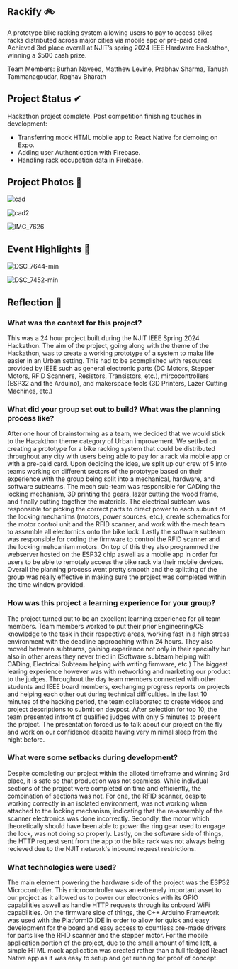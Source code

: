 ## Rackify 🚲

A prototype bike racking system allowing users to pay to access bikes racks distributed across major cities via mobile app or pre-paid card. 
Achieved 3rd place overall at NJIT’s spring 2024 IEEE Hardware Hackathon, winning a $500 cash prize.

Team Members: Burhan Naveed, Matthew Levine, Prabhav Sharma, Tanush Tammanagoudar, Raghav Bharath

## Project Status ✔
Hackathon project complete. Post competition finishing touches in development:

- Transferring mock HTML mobile app to React Native for demoing on Expo.
- Adding user Authentication with Firebase.
- Handling rack occupation data in Firebase.

## Project Photos 📸

![cad](https://github.com/BurhanNaveed0/Rackify/assets/81490717/ec92e03d-b6af-4a6b-8e18-d42a7be41182)

![cad2](https://github.com/BurhanNaveed0/Rackify/assets/81490717/c0512520-198d-45a0-8594-70b5868ea8bf)

![IMG_7626](https://github.com/BurhanNaveed0/Rackify/assets/81490717/81264308-35d3-4b13-9a9d-3d455c6e9af8)

## Event Highlights 📸

![DSC_7644-min](https://github.com/BurhanNaveed0/Rackify/assets/81490717/def80458-15e6-4a25-8e8e-b95c818062e5)

![DSC_7452-min](https://github.com/BurhanNaveed0/Rackify/assets/81490717/7fe86e3b-9379-43f5-bee7-2b496c41b2ac)

## Reflection 📝


### What was the context for this project?
This was a 24 hour project built during the NJIT IEEE Spring 2024 Hackathon. The aim of the project, going along with the theme of the Hackathon, was to create a working prototype of a system to make life easier in an Urban setting. This had to be acomplished with resources provided by IEEE such as general electronic parts (DC Motors, Stepper Motors, RFID Scanners, Resistors, Transistors, etc.), mircocontrollers (ESP32 and the Arduino), and makerspace tools (3D Printers, Lazer Cutting Machines, etc.)

### What did your group set out to build? What was the planning process like?
After one hour of brainstorming as a team, we decided that we would stick to the Hacakthon theme category of Urban improvement. We settled on creating a prototype for a bike racking system that could be distributed throughout any city with users being able to pay for a rack via mobile app or with a pre-paid card. Upon deciding the idea, we split up our crew of 5 into teams working on different sectors of the prototype based on their experience with the group being split into a mechanical, hardware, and software subteams. The mech sub-team was responsible for CADing the locking mechanism, 3D printing the gears, lazer cutting the wood frame, and finally putting together the materials. The electrical subteam was responsible for picking the correct parts to direct power to each subunit of the locking mechanims (motors, power sources, etc.), create schematics for the motor control unit and the RFID scanner, and work with the mech team to assemble all electornics onto the bike lock. Lastly the software subteam was responsible for coding the firmware to control the RFID scanner and the locking mehcanism motors. On top of this they also programmed the webserver hosted on the ESP32 chip aswell as a mobile app in order for users to be able to remotely access the bike rack via their mobile devices. Overall the planning process went pretty smooth and the splitting of the group was really effective in making sure the project was completed within the time window provided. 

### How was this project a learning experience for your group?
The project turned out to be an excellent learning experience for all team members. Team members worked to put their prior Engineering/CS knowledge to the task in their respective areas, working fast in a high stress environment with the deadline approaching within 24 hours. They also moved between subteams, gaining experience not only in their specialty but also in other areas they never tried in (Software subteam helping with CADing, Electrical Subteam helping with writing firmware, etc.) The biggest learing experience however was with networking and marketing our product to the judges. Throughout the day team members connected with other students and IEEE board members, exchanging progress reports on projects and helping each other out during technical difficulties. In the last 10 minutes of the hacking period, the team collaborated to create videos and project descriptions to submit on devpost. After selection for top 10, the team presented infront of qualified judges with only 5 minutes to present the project. The presentation forced us to talk about our project on the fly and work on our confidence despite having very minimal sleep from the night before. 

### What were some setbacks during development?
Despite completing our project within the alloted timeframe and winning 3rd place, it is safe so that production was not seamless. While indivdual sections of the project were completed on time and efficiently, the combination of sections was not. For one, the RFID scanner, despite working correctly in an isolated environment, was not working when attached to the locking mechanism, indicating that the re-assembly of the scanner electronics was done incorrectly. Secondly, the motor which theoretically should have been able to power the ring gear used to engage the lock, was not doing so properly. Lastly, on the software side of things, the HTTP request sent from the app to the bike rack was not always being recieved due to the NJIT network's inbound request restrictions.

### What technologies were used?
The main element powering the hardware side of the project was the ESP32 Microcontroller. This microcontroller was an extremely important asset to our project as it allowed us to power our electronics with its GPIO capabilities aswell as handle HTTP requests through its onboard WiFi capabilities. On the firmware side of things, the C++ Arduino Framework was used with the PlatformIO IDE in order to allow for quick and easy development for the board and easy access to countless pre-made drivers for parts like the RFID scanner and the stepper motor. For the mobile application portion of the project, due to the small amount of time left, a simple HTML mock application was created rather than a full fledged React Native app as it was easy to setup and get running for proof of concept. 
